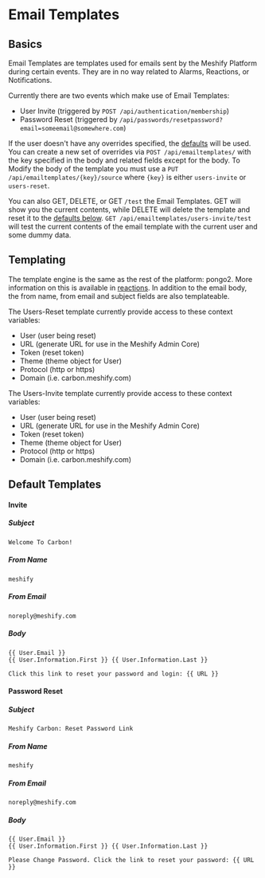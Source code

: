 # Email Templates

## Basics

Email Templates are templates used for emails sent by the Meshify Platform during certain events. They are in no way related to Alarms, Reactions, or Notifications.

Currently there are two events which make use of Email Templates:

- User Invite (triggered by `POST /api/authentication/membership`)
- Password Reset (triggered by `/api/passwords/resetpassword?email=someemail@somewhere.com`)

If the user doesn't have any overrides specified, the [defaults](#default-templates) will be used. You can create a new set of overrides via `POST /api/emailtemplates/` with the key specified in the body and related fields except for the body. To Modify the body of the template you must use a `PUT /api/emailtemplates/{key}/source` where `{key}` is either `users-invite` or `users-reset`. 

You can also GET, DELETE, or GET `/test` the Email Templates. GET will show you the current contents, while DELETE will delete the template and reset it to the [defaults below](#default-templates). `GET /api/emailtemplates/users-invite/test` will test the current contents of the email template with the current user and some dummy data.

## Templating

The template engine is the same as the rest of the platform: pongo2. More information on this is available in [reactions](/concepts/reactions.md#templates). In addition to the email body, the from name, from email and subject fields are also templateable. 

The Users-Reset template currently provide access to these context variables:

- User (user being reset)
- URL (generate URL for use in the Meshify Admin Core)
- Token (reset token)
- Theme (theme object for User)
- Protocol (http or https)
- Domain (i.e. carbon.meshify.com)

The Users-Invite template currently provide access to these context variables:

- User (user being reset)
- URL (generate URL for use in the Meshify Admin Core)
- Token (reset token)
- Theme (theme object for User)
- Protocol (http or https)
- Domain (i.e. carbon.meshify.com)

## Default Templates

#### Invite

##### Subject
```
Welcome To Carbon!
```
##### From Name
```
meshify
```
##### From Email 
```
noreply@meshify.com
```
##### Body
```
{{ User.Email }}
{{ User.Information.First }} {{ User.Information.Last }}

Click this link to reset your password and login: {{ URL }}
```

#### Password Reset

##### Subject
```
Meshify Carbon: Reset Password Link
```
##### From Name
```
meshify
```
##### From Email 
```
noreply@meshify.com
```
##### Body
```
{{ User.Email }}
{{ User.Information.First }} {{ User.Information.Last }}

Please Change Password. Click the link to reset your password: {{ URL }}
```
